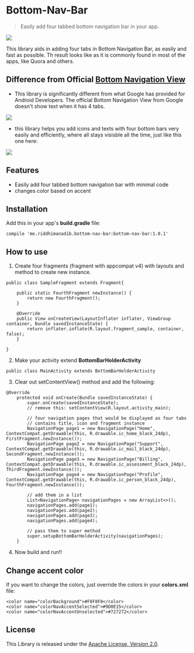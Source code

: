 Bottom-Nav-Bar
==================

> Easily add four tabbed bottom navigation bar in your app.

![](https://github.com/adib2149/BottomNavBar/blob/master/screenshot/screenshot.gif)

This library aids in adding four tabs in Bottom Navigation Bar, as easily and fast as possible. Th result looks like as it is commonly found in most of the apps, like Quora and others.


Difference from Official [Bottom Navigation View](https://material.io/guidelines/components/bottom-navigation.html)
-----------------
- This library is significantly different from what Google has provided for Android Developers. The official Bottom Navigation View from Google doesn't show text when it has 4 tabs.

![](https://github.com/adib2149/BottomNavBar/blob/master/screenshot/official_bottom_nav_bar.jpg)

- this library helps you add icons and texts with four bottom bars very easily and efficiently, where all stays visisble all the time, just like this one here:

![](https://github.com/adib2149/BottomNavBar/blob/master/screenshot/quora.jpg)

Features
-----------------
- Easily add four tabbed bottom navigation bar with minimal code
- changes color based on accent


Installation
-----------------
Add this in your app's **build.gradle** file:
```
compile 'me.riddhimanadib.bottom-nav-bar:bottom-nav-bar:1.0.1'
```


How to use
-----------------
1. Create four fragments (fragment with appcompat v4) with layouts and method to create new instance.

``` 'java'
public class SampleFragment extends Fragment{

    public static FourthFragment newInstance() {
        return new FourthFragment();
    }

    @Override
    public View onCreateView(LayoutInflater inflater, ViewGroup container, Bundle savedInstanceState) {
        return inflater.inflate(R.layout.fragment_sample, container, false);
    }

}
```
2. Make your activity extend **BottomBarHolderActivity**
``` 'java'
public class MainActivity extends BottomBarHolderActivity
```
3. Clear out setContentView() method and add the following:
``` 'java'
@Override
    protected void onCreate(Bundle savedInstanceState) {
        super.onCreate(savedInstanceState);
        // remove this: setContentView(R.layout.activity_main);

        // four navigation pages that would be displayed as four tabs
        // contains title, icon and fragment instance
        NavigationPage page1 = new NavigationPage("Home", ContextCompat.getDrawable(this, R.drawable.ic_home_black_24dp), FirstFragment.newInstance());
        NavigationPage page2 = new NavigationPage("Support", ContextCompat.getDrawable(this, R.drawable.ic_mail_black_24dp), SecondFragment.newInstance());
        NavigationPage page3 = new NavigationPage("Billing", ContextCompat.getDrawable(this, R.drawable.ic_assessment_black_24dp), ThirdFragment.newInstance());
        NavigationPage page4 = new NavigationPage("Profile", ContextCompat.getDrawable(this, R.drawable.ic_person_black_24dp), FourthFragment.newInstance());

        // add them in a list
        List<NavigationPage> navigationPages = new ArrayList<>();
        navigationPages.add(page1);
        navigationPages.add(page2);
        navigationPages.add(page3);
        navigationPages.add(page4);

        // pass them to super method
        super.setupBottomBarHolderActivity(navigationPages);
    }
```
4. Now build and run!!

Change accent color
-----------------
If you want to change the colors, just override the colors in your **colors.xml** file:
```'xml'
<color name="colorBackground">#F8F8F8</color>
<color name="colorNavAccentSelected">#9D0E15</color>
<color name="colorNavAccentUnselected">#727272</color>
```


License
-----------------
This Library is released under the [Apache License, Version 2.0](http://www.apache.org/licenses/LICENSE-2.0).
